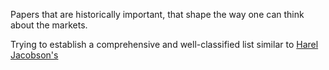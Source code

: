 Papers that are historically important, that shape the way one can think about the markets.

Trying to establish a comprehensive and well-classified list similar to [Harel Jacobson's](https://drive.google.com/drive/u/0/mobile/folders/162_GjvKirdVx8FnJdLfHFJIoLH76wNvP)
